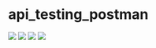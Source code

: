 # api_testing_postman

![](RackMultipart20221217-1-g4desk_html_4be31cddc28b08d6.png) ![](RackMultipart20221217-1-g4desk_html_595e183b3b488846.png) ![](RackMultipart20221217-1-g4desk_html_22a4e3c733520cd1.png) ![](RackMultipart20221217-1-g4desk_html_80d49dc6bdd09307.png)
